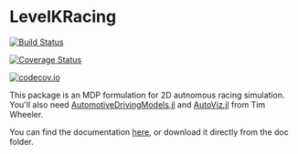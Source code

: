 # LevelKRacing

[![Build Status](https://travis-ci.org/kylejbrown17/LevelKRacing.jl.svg?branch=master)](https://travis-ci.org/kylejbrown17/LevelKRacing.jl)

[![Coverage Status](https://coveralls.io/repos/kylejbrown17/LevelKRacing.jl/badge.svg?branch=master&service=github)](https://coveralls.io/github/kylejbrown17/LevelKRacing.jl?branch=master)

[![codecov.io](http://codecov.io/github/kylejbrown17/LevelKRacing.jl/coverage.svg?branch=master)](http://codecov.io/github/kylejbrown17/LevelKRacing.jl?branch=master)

This package is an MDP formulation for 2D autnomous racing simulation. You'll also need [AutomotiveDrivingModels.jl](https://github.com/tawheeler/AutomotiveDrivingModels.jl) and [AutoViz.jl](https://github.com/tawheeler/AutoViz.jl) from Tim Wheeler.

You can find the documentation [here](http://nbviewer.ipython.org/kylejbrown17/LevelKRacing.jl/blob/master/doc/RacingDemos.ipynb), or download it directly from the doc folder.
